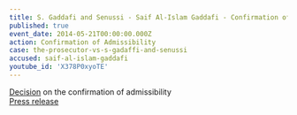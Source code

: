 ```yaml
---
title: S. Gaddafi and Senussi - Saif Al-Islam Gaddafi - Confirmation of Admissibility
published: true
event_date: 2014-05-21T00:00:00.000Z
action: Confirmation of Admissibility
case: the-prosecutor-vs-s-gadaffi-and-senussi
accused: saif-al-islam-gaddafi
youtube_id: 'X378P0xyoTE'
---
```



[Decision](https://www.icc-cpi.int/Pages/record.aspx?docNo=ICC-01/11-01/11-547-Red%c2%a0) on the confirmation of admissibility
<br>[Press release](https://www.icc-cpi.int/pages/item.aspx?name=PR1005)